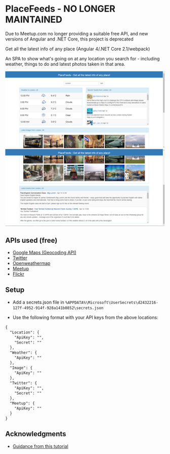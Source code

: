 # PlaceFeeds - NO LONGER MAINTAINED

Due to Meetup.com no longer providing a suitable free API, and new versions of Angular and .NET Core, this project is deprecated

Get all the latest info of any place (Angular 4/.NET Core 2.1/webpack)

An SPA to show what's going on at any location you search for - including weather, things to do and latest photos taken in that area.

![Example1](Docs/PlaceFeedsExample1.PNG)
![Example2](Docs/PlaceFeedsExample2.PNG)

## APIs used (free)

* [Google Maps (Geocoding API)](https://developers.google.com/maps/documentation/)
* [Twitter](https://developer.twitter.com/en/docs)
* [Openweathermap](https://openweathermap.org/api)
* [Meetup](https://www.meetup.com/meetup_api/)
* [Flickr](https://www.flickr.com/services/api/)

## Setup

* Add a secrets.json file in ```%APPDATA%\Microsoft\UserSecrets\d2432216-127f-4952-914f-928a141b0852\secrets.json```

* Use the following format with your API keys from the above locations:
```
{
  "Location": {
    "ApiKey": "",
    "Secret": ""
  },
  "Weather": {
    "ApiKey": ""
  },
  "Image": {
    "ApiKey": ""
  },
  "Twitter": {
    "ApiKey": "",
    "Secret": ""
  },
  "Meetup": {
    "ApiKey": ""
  }
}
```

## Acknowledgments

* [Guidance from this tutorial](https://channel9.msdn.com/Events/Visual-Studio/Visual-Studio-2017-Launch/WEB-103)
